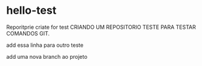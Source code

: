 # hello-test
Reporitprie criate for test
CRIANDO UM REPOSITORIO TESTE PARA TESTAR COMANDOS GIT.


add essa linha para outro teste

add uma nova branch ao projeto